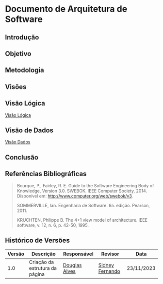 # Documento de Arquitetura de Software

## Introdução



## Objetivo



## Metodologia



## Visões



## Visão Lógica

[Visão Lógica](./visoes/visao-logica.md ':include')


## Visão de Dados

[Visão Dados](./visoes/visao-dados.md ':include')


## Conclusão



## Referências Bibliográficas

> Bourque, P., Fairley, R. E. Guide to the Software Engineering Body of Knowledge, Version 3.0. SWEBOK. IEEE Computer Society, 2014. Disponível em: http://www.computer.org/web/swebok/v3.
>
> SOMMERVILLE, Ian. Engenharia de Software. 9a. edição. Pearson, 2011.</p>
>
> KRUCHTEN, Philippe B. The 4+1 view model of architecture. IEEE software, v. 12, n. 6, p. 42-50, 1995.

## Histórico de Versões
| Versão   | Descrição  | Responsável | Revisor    | Data      |
|----------|------------|-------------|------------|-----------|
| 1.0      | Criação da estrutura da página   | [Douglas Alves](https://github.com/dougAlvs)   |  [Sidney Fernando](https://github.com/nando3d3)  | 23/11/2023|
